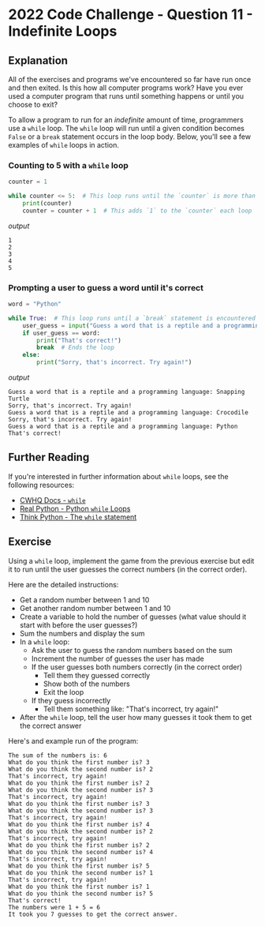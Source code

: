 # 2022 Code Challenge - Question 11 - Indefinite Loops 

## Explanation

All of the exercises and programs we've encountered so far have run once
and then exited. Is this how all computer programs work? Have you ever
used a computer program that runs until something happens or until you
choose to exit?

To allow a program to run for an *indefinite* amount of time, programmers
use a `while` loop. The `while` loop will run until a given condition
becomes `False` or a `break` statement occurs in the loop body. Below, you'll
see a few examples of `while` loops in action.

### Counting to 5 with a `while` loop

```python
counter = 1 

while counter <= 5:  # This loop runs until the `counter` is more than 5
    print(counter)
    counter = counter + 1  # This adds `1` to the `counter` each loop
```

*output*

```text
1
2
3
4
5
```

### Prompting a user to guess a word until it's correct

```python
word = "Python"

while True:  # This loop runs until a `break` statement is encountered 
    user_guess = input("Guess a word that is a reptile and a programming language: ") 
    if user_guess == word:
        print("That's correct!")
        break  # Ends the loop
    else:
        print("Sorry, that's incorrect. Try again!")

```

*output*

```text
Guess a word that is a reptile and a programming language: Snapping Turtle
Sorry, that's incorrect. Try again!
Guess a word that is a reptile and a programming language: Crocodile 
Sorry, that's incorrect. Try again!
Guess a word that is a reptile and a programming language: Python 
That's correct!
```

## Further Reading

If you're interested in further information about `while` loops, see the following resources:
-   [CWHQ Docs - `while`](https://docs.codewizardshq.com/python/python-language/#while)
-   [Real Python - Python `while` Loops](https://realpython.com/python-while-loop/)
-   [Think Python - The `while` statement](https://greenteapress.com/thinkpython2/html/thinkpython2008.html#sec84)

## Exercise

Using a `while` loop, implement the game from the previous exercise but edit it
to run until the user guesses the correct numbers (in the correct order).

Here are the detailed instructions:

- Get a random number between 1 and 10
- Get another random number between 1 and 10
- Create a variable to hold the number of guesses (what value should it start with before the user guesses?)
- Sum the numbers and display the sum
- In a `while` loop:
    - Ask the user to guess the random numbers based on the sum
    - Increment the number of guesses the user has made
    - If the user guesses both numbers correctly (in the correct order)
        - Tell them they guessed correctly 
        - Show both of the numbers 
        - Exit the loop
    - If they guess incorrectly
        - Tell them something like: "That's incorrect, try again!"
- After the `while` loop, tell the user how many guesses it took them to get the correct answer

Here's and example run of the program:

```text
The sum of the numbers is: 6
What do you think the first number is? 3
What do you think the second number is? 2
That's incorrect, try again!
What do you think the first number is? 2
What do you think the second number is? 3
That's incorrect, try again!
What do you think the first number is? 3
What do you think the second number is? 3
That's incorrect, try again!
What do you think the first number is? 4
What do you think the second number is? 2
That's incorrect, try again!
What do you think the first number is? 2
What do you think the second number is? 4
That's incorrect, try again!
What do you think the first number is? 5
What do you think the second number is? 1
That's incorrect, try again!
What do you think the first number is? 1
What do you think the second number is? 5
That's correct!
The numbers were 1 + 5 = 6
It took you 7 guesses to get the correct answer.
```
